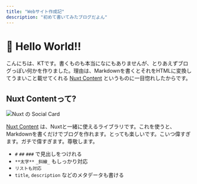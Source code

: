 ```yaml
---
title: "Webサイト作成記"
description: "初めて書いてみたブログだよん"
---
```


# 👋 Hello World!!

こんにちは、KTです。書くものも本当になにもありませんが、とりあえずブログっぽい何かを作りました。理由は、Markdownを書くとそれをHTMLに変換してうまいこと載せてくれる [Nuxt Content](https://content.nuxtjs.org/) というものに一目惚れしたからです。

## Nuxt Contentって?

![Nuxt の Social Card](https://content.nuxt.com/social-card.png)

[Nuxt Content](https://content.nuxtjs.org/) は、Nuxtと一緒に使えるライブラリです。これを使うと、Markdownを書くだけでブログを作れます。とっても楽しいです。こいつ偉すぎます。ガチで偉すぎます。尊敬します。

- `#` `##` `###` で見出しをつけれる
- `**太字**` `_斜線_` もしっかり対応
- `リストも対応`
- `title`, `description` などのメタデータも書ける
